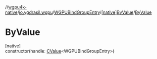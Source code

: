 //[wgpu4k-native](../../../../index.md)/[io.ygdrasil.wgpu](../../index.md)/[WGPUBindGroupEntry](../index.md)/[[native]ByValue](index.md)/[ByValue](-by-value.md)

# ByValue

[native]\
constructor(handle: [CValue](https://kotlinlang.org/api/core/kotlin-stdlib/kotlinx.cinterop/-c-value/index.html)&lt;WGPUBindGroupEntry&gt;)